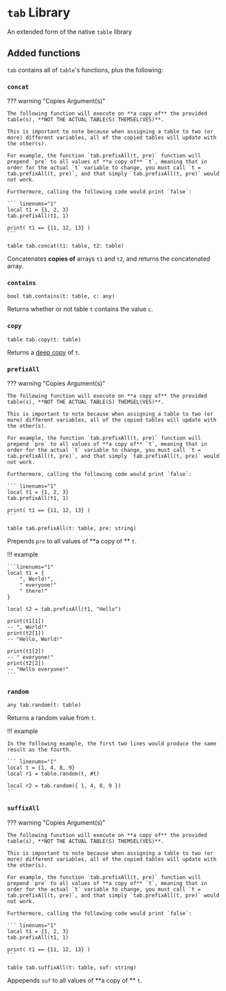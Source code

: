# `tab` Library

An extended form of the native `table` library

## Added functions

`tab` contains all of `table`'s functions, plus the following:

### `concat`

??? warning "Copies Argument(s)"

    The following function will execute on **a copy of** the provided table(s), **NOT THE ACTUAL TABLE(S) THEMSEL(VES)**.

    This is important to note because when assigning a table to two (or more) different variables, all of the copied tables will update with the other(s). 

    For example, the function `tab.prefixAll(t, pre)` function will prepend `pre` to all values of **a copy of** `t`, meaning that in order for the actual `t` variable to change, you must call `t = tab.prefixAll(t, pre)`, and that simply `tab.prefixAll(t, pre)` would not work.

    Furthermore, calling the following code would print `false`:

    ``` linenums="1"
    local t1 = {1, 2, 3}
    tab.prefixAll(t1, 1)

    print( t1 == {11, 12, 13} )
    ```

```
table tab.concat(t1: table, t2: table)
```

Concatenates **copies of** arrays `t1` and `t2`, and returns the concatenated array.

### `contains`

```
bool tab.contains(t: table, c: any)
```

Returns whether or not table `t` contains the value `c`.

### `copy`

```
table tab.copy(t: table)
```

Returns a [deep copy](https://developer.roblox.com/en-us/articles/Cloning-tables) of `t`.

### `prefixAll`

??? warning "Copies Argument(s)"

    The following function will execute on **a copy of** the provided table(s), **NOT THE ACTUAL TABLE(S) THEMSEL(VES)**.

    This is important to note because when assigning a table to two (or more) different variables, all of the copied tables will update with the other(s). 

    For example, the function `tab.prefixAll(t, pre)` function will prepend `pre` to all values of **a copy of** `t`, meaning that in order for the actual `t` variable to change, you must call `t = tab.prefixAll(t, pre)`, and that simply `tab.prefixAll(t, pre)` would not work.

    Furthermore, calling the following code would print `false`:

    ``` linenums="1"
    local t1 = {1, 2, 3}
    tab.prefixAll(t1, 1)

    print( t1 == {11, 12, 13} )
    ```

```
table tab.prefixAll(t: table, pre: string)
```

Prepends `pre` to all values of **a copy of ** `t`.

!!! example

    ```linenums="1"
    local t1 = {
        ", World!",
        " everyone!"
        " there!"
    }

    local t2 = tab.prefixAll(t1, "Hello")

    print(t1[1])
    -- ", World!"
    print(t2[1])
    -- "Hello, World!"

    print(t1[2])
    -- " everyone!"
    print(t2[2])
    -- "Hello everyone!"
    ```

### `random`

```
any tab.random(t: table)
```

Returns a random value from `t`.

!!! example

    In the following example, the first two lines would produce the same result as the fourth.

    ``` linenums="1"
    local t = {1, 4, 8, 9}
    local r1 = table.random(t, #t)

    local r2 = tab.random({ 1, 4, 8, 9 })
    ```

### `suffixAll`

??? warning "Copies Argument(s)"

    The following function will execute on **a copy of** the provided table(s), **NOT THE ACTUAL TABLE(S) THEMSEL(VES)**.

    This is important to note because when assigning a table to two (or more) different variables, all of the copied tables will update with the other(s). 

    For example, the function `tab.prefixAll(t, pre)` function will prepend `pre` to all values of **a copy of** `t`, meaning that in order for the actual `t` variable to change, you must call `t = tab.prefixAll(t, pre)`, and that simply `tab.prefixAll(t, pre)` would not work.

    Furthermore, calling the following code would print `false`:

    ``` linenums="1"
    local t1 = {1, 2, 3}
    tab.prefixAll(t1, 1)

    print( t1 == {11, 12, 13} )
    ```

```
table tab.suffixAll(t: table, suf: string)
```

Appepends `suf` to all values of **a copy of ** `t`.